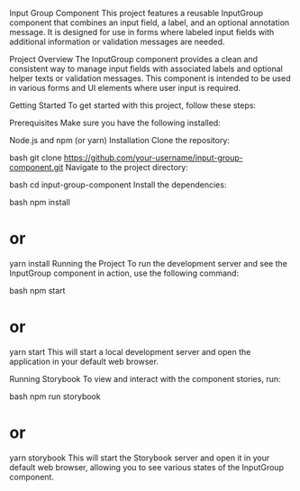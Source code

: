 Input Group Component
This project features a reusable InputGroup component that combines an input field, a label, and an optional annotation message. It is designed for use in forms where labeled input fields with additional information or validation messages are needed.

Project Overview
The InputGroup component provides a clean and consistent way to manage input fields with associated labels and optional helper texts or validation messages. This component is intended to be used in various forms and UI elements where user input is required.

Getting Started
To get started with this project, follow these steps:

Prerequisites
Make sure you have the following installed:

Node.js and npm (or yarn)
Installation
Clone the repository:

bash
git clone https://github.com/your-username/input-group-component.git
Navigate to the project directory:

bash
cd input-group-component
Install the dependencies:

bash
npm install
# or
yarn install
Running the Project
To run the development server and see the InputGroup component in action, use the following command:

bash
npm start
# or
yarn start
This will start a local development server and open the application in your default web browser.

Running Storybook
To view and interact with the component stories, run:

bash
npm run storybook
# or
yarn storybook
This will start the Storybook server and open it in your default web browser, allowing you to see various states of the InputGroup component.

